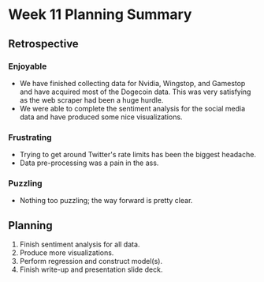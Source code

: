 # Week 11 Planning Summary

## Retrospective

### Enjoyable
- We have finished collecting data for Nvidia, Wingstop, and Gamestop and have acquired most of the Dogecoin data. This was very satisfying as the web scraper had been a huge hurdle.
- We were able to complete the sentiment analysis for the social media data and have produced some nice visualizations.

### Frustrating
- Trying to get around Twitter's rate limits has been the biggest headache.
- Data pre-processing was a pain in the ass.

### Puzzling
- Nothing too puzzling; the way forward is pretty clear.

## Planning
1. Finish sentiment analysis for all data.
2. Produce more visualizations.
3. Perform regression and construct model(s).
4. Finish write-up and presentation slide deck.
